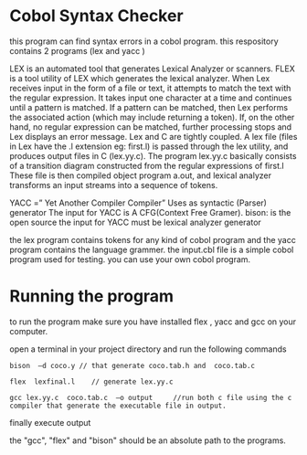 # Cobol Syntax Checker
this program can find syntax errors in a cobol program. 
this respository contains 2 programs (lex and yacc )


LEX is an automated tool that generates Lexical Analyzer or scanners. FLEX is a tool utility of LEX which generates the lexical analyzer. When Lex receives input in the form of a file or text, it attempts to match the text with the regular expression. It takes input one character at a time and continues until a pattern is matched. If a pattern can be matched, then Lex performs the associated action (which may include returning a token). If, on the other hand, no regular expression can be matched, further processing stops and Lex displays an error message.
Lex and C are tightly coupled. A lex file (files in Lex have the .l extension eg: first.l) is passed through the lex utility, and produces output files in C (lex.yy.c). The program lex.yy.c basically consists of a transition diagram constructed from the regular expressions of first.l These file is then  compiled object program a.out, and lexical analyzer transforms an input streams into a sequence of tokens.

YACC =” Yet Another Compiler Compiler”
Uses as syntactic (Parser) generator
The input for YACC is A CFG(Context Free Gramer).
bison: is the open source 
the input for YACC must be lexical analyzer generator


the lex program contains tokens for any kind of cobol program and 
the yacc program contains the language grammer. 
the input.cbl file is a simple cobol program used for testing. you can use your own cobol program.
# Running the program
to run the program make sure you have installed flex , yacc and gcc on your computer.

open a terminal in your project directory and run the following commands 
```
bison  –d coco.y // that generate coco.tab.h and  coco.tab.c 

flex  lexfinal.l	// generate lex.yy.c

gcc lex.yy.c  coco.tab.c  –o output 	//run both c file using the c compiler that generate the executable file in output.
```

finally execute output

the "gcc", "flex" and "bison" should be  an absolute path to the programs.


